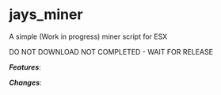 # jays_miner
A simple (Work in progress) miner script for ESX


DO NOT DOWNLOAD NOT COMPLETED - WAIT FOR RELEASE


***Features***:

***Changes***:
